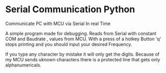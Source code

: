 # Serial Communication Python
Communicate PC with MCU via Serial In real Time


A simple program made for debugging.
Reads from Serial with constant COM and Baudrate , values from MCU.
With a press of a hotkey Button 'q' stops printing and you should input your desired Frequency.

If you type any character by mistake it will only get the digits.
Because of my MCU sends uknown characters there is a protected line that gets only alphanumericals.

